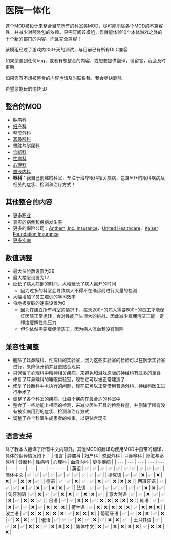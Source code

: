 # 医院一体化

这个MOD被设计来整合目前所有的科室类MOD，尽可能消除各个MOD的不兼容性，并减少对额外包的依赖。只需订阅该模组，您就能体验10个本体游戏之外的十个新的部门的内容，而且完全兼容！

该模组经过了游戏内100+天的测试，与目前已有所有DLC兼容

如果您遇到任何bug，或者有想整合的内容，或想要提供翻译，请留言，我会及时更新

如果您有不想被整合的内容也请及时联系我，我会尽快删除

希望您能玩的愉快 :D

## 整合的MOD
* [肿瘤科](https://steamcommunity.com/sharedfiles/filedetails/?id=1938136264&searchtext=Diagnose)
* [妇产科](https://steamcommunity.com/sharedfiles/filedetails/?id=1920731522)
* [整形外科](https://steamcommunity.com/sharedfiles/filedetails/?id=2137302545)
* [耳鼻喉科](https://steamcommunity.com/sharedfiles/filedetails/?id=1998013270)
* [肾脏与泌尿科](https://steamcommunity.com/sharedfiles/filedetails/?id=2137734594)
* [诊断科](https://steamcommunity.com/sharedfiles/filedetails/?id=3158427011)
* [性病科](https://steamcommunity.com/sharedfiles/filedetails/?id=1872963449)
* [心理科](https://steamcommunity.com/sharedfiles/filedetails/?id=3024817031)
* [血液内科](https://steamcommunity.com/sharedfiles/filedetails/?id=3163091222)
* **眼科**：我自己创建的科室，专注于治疗眼科相关疾病，包含50+的眼科疾病及相关的症状、检测和治疗方式！

## 其他整合的内容
* [更多职业](https://steamcommunity.com/sharedfiles/filedetails/?id=1804176680)
* [真实的病倒和疾病发生率](https://steamcommunity.com/sharedfiles/filedetails/?id=2704509476)
* 更多的保险公司：[Anthem, Inc. Insurance](https://steamcommunity.com/sharedfiles/filedetails/?id=2311624989)、[United Healthcare](https://steamcommunity.com/sharedfiles/filedetails/?id=2312636767)、[Kaiser Foundation Insurance](https://steamcommunity.com/sharedfiles/filedetails/?id=2311625277)
* [更多疾病](https://steamcommunity.com/sharedfiles/filedetails/?id=2015448513)

## 数值调整
* 最大保险数设置为36
* 最大楼层设置为12
* 延长了病人病倒的时间、大幅延长了病人离开的时间
  * 因为过多的科室会导致病人不得不在确诊前进行大量的检测
* 大幅增加了员工培训的学习效率
* 将地板变脏的速率设置为0
  * 因为在建立所有科室的情况下，每天200+的病人需要800+的员工才能保证医院正常运转，会对性能产生很大的挑战，因此减少雇佣清洁工能一定程度缓解性能压力
  * 但你依然需要雇佣清洁工，因为病人流血我没有删除

## 兼容性调整
* 删除了耳鼻喉科、性病科的实验室，因为这些实验室的检验可以在医学实验室进行，来降低开销并且更贴合现实
* 只保留了心理科中精神相关疾病，来避免和游戏原版的神经科有过多的重叠
* 修复了耳鼻喉科的睡眠实验室，现在它可以被正常建造了
* 修复了诊断科手术执行的问题，现在它可以正常借用普通外科、神经科医生进行手术了
* 调整了各个科室的疾病，让每个疾病在最合适的科室中
* 整合了一些功能上相同的检测，来减少医生开具的检测数量，并删除了所有没有被疾病用到的症状、检测和治疗方式
* 调整了各个科室生成患者的权重，以更贴合现实

## 语言支持
除了我本人翻译了所有中文内容外，其他MOD的翻译均使用MOD中自带的翻译，具体的翻译情况如下：
| 语言 | 肿瘤科 | 妇产科 | 整型外科 | 耳鼻喉科 | 肾脏与泌尿科 | 诊断科 | 性病科 | 心理科 | 血液内科 | 更多疾病 |
| --- | --- | --- | --- | --- | --- | --- | --- | --- | --- | --- | 
| 英语 | ✅ | ✅ | ✅ | ✅ | ✅ | ✅ | ✅ | ✅ | ✅ | ✅ |
| 简体中文 | ✅ | ✅ | ✅ | ✅ | ✅ | ✅ | ✅ | ✅ | ✅ | ✅ |
| 捷克语 | ✅ | ✅ | ❌ | ✅ | ❌ | ❌ | ✅ | ❌ | ❌ | ✅ |
| 德语 | ✅ | ✅ | ❌ | ✅ | ✅ | ❌ | ✅ | ❌ | ❌ | ❌ | 
| 西班牙语 | ✅ | ✅ | ✅ | ❌ | ✅ | ❌ | ✅ | ❌ | ❌ | ✅ | 
| 法语 | ✅ | ✅ | ✅ | ✅ | ✅ | ✅ | ✅ | ❌ | ❌ | ✅ | 
| 匈牙利语 | ✅ | ❌ | ✅ | ✅ | ❌ | ❌ | ✅ | ❌ | ❌ | ✅ | 
| 意大利语 | ✅ | ✅ | ❌ | ✅ | ✅ | ❌ | ✅ | ❌ | ❌ | ✅ | 
| 日语 | ✅ | ✅ | ❌ | ❌ | ✅ | ❌ | ❌ | ❌ | ❌ | ❌ | 
| 韩语 | ✅ | ✅ | ❌ | ✅ | ✅ | ❌ | ✅ | ❌ | ❌ | ❌ | 
| 荷兰语 | ✅ | ❌ | ❌ | ❌ | ❌ | ❌ | ✅ | ❌ | ❌ | ❌ | 
| 波兰语 | ✅ | ❌ | ❌ | ❌ | ❌ | ❌ | ✅ | ❌ | ❌ | ❌ | 
| 葡萄牙语 | ✅ | ✅ | ❌ | ❌ | ✅ | ❌ | ✅ | ❌ | ❌ | ✅ | 
| 俄语 | ✅ | ✅ | ✅ | ❌ | ✅ | ❌ | ✅ | ❌ | ❌ | ✅ | 
| 土耳其语 | ✅ | ✅ | ❌ | ✅ | ❌ | ❌ | ✅ | ❌ | ❌ | ❌ | 
| 繁体中文 | ❌ | ✅ | ❌ | ❌ | ❌ | ❌ | ✅ | ❌ | ❌ | ❌ | 